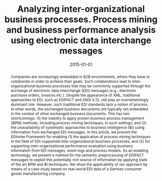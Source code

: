 ---
abstract: 'Companies are increasingly embedded in B2B environments, where they have
  to collaborate in order to achieve their goals. Such collaborations lead to inter-organizational
  business processes that may be commonly supported through the exchange of electronic
  data interchange (EDI) messages (e.g., electronic purchase orders, invoices etc.).
  Despite the appearance of XML, traditional approaches to EDI, such as EDIFACT and
  ANSI X.12, still play an overwhelmingly dominant role. However, such traditional
  EDI standards lack a notion of process. In other words, the exchanged business documents
  are typically not embedded in the context of other exchanged business documents.
  This has two shortcomings: (1) the inability to apply proven business process management
  (BPM) methods, including process mining techniques, in such settings; and (2) the
  unavailability of systematic approaches to business intelligence (BI) using information
  from exchanged EDI messages. In this article, we present the EDImine Framework for
  enabling (1) the application of process mining techniques in the field of EDI-supported
  inter-organizational business processes, and (2) for supporting inter-organizational
  performance evaluation using business information from EDI messages, event logs
  and process models. As an enabling technology, we present a method for the semantic
  preprocessing of EDIFACT messages to exploit this potentially rich source of information
  by applying state of the art BPM and BI techniques. We show the applicability of
  our approach by means of a case study based on real-world EDI data of a German consumer
  goods manufacturing company.'
authors:
- Robert Engel
- Worarat Krathu
- Marco Zapletal
- Christian Pichler
- R. P. Jagadeesh Chandra Bose
- Wil van der Aalst
- Hannes Werthner
- Christian Huemer
date: '2015-01-01'
featured: false
links:
- name: Publik
  url: https://publik.tuwien.ac.at/showentry.php?ID=244993&lang=1
publication_types:
- '4'
publishDate: '2015-01-01'
title: Analyzing inter-organizational business processes. Process mining and business
  performance analysis using electronic data interchange messages
url_pdf: ''
---